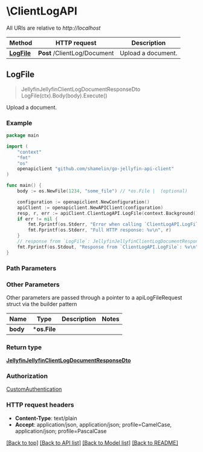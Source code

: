 # \ClientLogAPI

All URIs are relative to *http://localhost*

Method | HTTP request | Description
------------- | ------------- | -------------
[**LogFile**](ClientLogAPI.md#LogFile) | **Post** /ClientLog/Document | Upload a document.



## LogFile

> JellyfinJellyfinClientLogDocumentResponseDto LogFile(ctx).Body(body).Execute()

Upload a document.

### Example

```go
package main

import (
	"context"
	"fmt"
	"os"
	openapiclient "github.com/shamelin/go-jellyfin-api-client"
)

func main() {
	body := os.NewFile(1234, "some_file") // *os.File |  (optional)

	configuration := openapiclient.NewConfiguration()
	apiClient := openapiclient.NewAPIClient(configuration)
	resp, r, err := apiClient.ClientLogAPI.LogFile(context.Background()).Body(body).Execute()
	if err != nil {
		fmt.Fprintf(os.Stderr, "Error when calling `ClientLogAPI.LogFile``: %v\n", err)
		fmt.Fprintf(os.Stderr, "Full HTTP response: %v\n", r)
	}
	// response from `LogFile`: JellyfinJellyfinClientLogDocumentResponseDto
	fmt.Fprintf(os.Stdout, "Response from `ClientLogAPI.LogFile`: %v\n", resp)
}
```

### Path Parameters



### Other Parameters

Other parameters are passed through a pointer to a apiLogFileRequest struct via the builder pattern


Name | Type | Description  | Notes
------------- | ------------- | ------------- | -------------
 **body** | ***os.File** |  | 

### Return type

[**JellyfinJellyfinClientLogDocumentResponseDto**](JellyfinClientLogDocumentResponseDto.md)

### Authorization

[CustomAuthentication](../README.md#CustomAuthentication)

### HTTP request headers

- **Content-Type**: text/plain
- **Accept**: application/json, application/json; profile=CamelCase, application/json; profile=PascalCase

[[Back to top]](#) [[Back to API list]](../README.md#documentation-for-api-endpoints)
[[Back to Model list]](../README.md#documentation-for-models)
[[Back to README]](../README.md)

